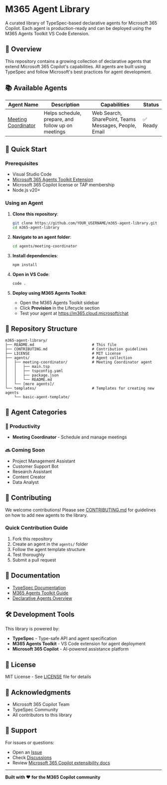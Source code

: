 # M365 Agent Library

A curated library of TypeSpec-based declarative agents for Microsoft 365 Copilot. Each agent is production-ready and can be deployed using the M365 Agents Toolkit VS Code Extension.

## 🎯 Overview

This repository contains a growing collection of declarative agents that extend Microsoft 365 Copilot's capabilities. All agents are built using TypeSpec and follow Microsoft's best practices for agent development.

## 📚 Available Agents

| Agent Name | Description | Capabilities | Status |
|------------|-------------|--------------|--------|
| [Meeting Coordinator](./agents/meeting-coordinator/) | Helps schedule, prepare, and follow up on meetings | Web Search, SharePoint, Teams Messages, People, Email | ✅ Ready |

## 🚀 Quick Start

### Prerequisites

- Visual Studio Code
- [Microsoft 365 Agents Toolkit Extension](https://marketplace.visualstudio.com/items?itemName=TeamsDevApp.ms-teams-vscode-extension)
- Microsoft 365 Copilot license or TAP membership
- Node.js v20+

### Using an Agent

1. **Clone this repository**:
   ```bash
   git clone https://github.com/YOUR_USERNAME/m365-agent-library.git
   cd m365-agent-library
   ```

2. **Navigate to an agent folder**:
   ```bash
   cd agents/meeting-coordinator
   ```

3. **Install dependencies**:
   ```bash
   npm install
   ```

4. **Open in VS Code**:
   ```bash
   code .
   ```

5. **Deploy using M365 Agents Toolkit**:
   - Open the M365 Agents Toolkit sidebar
   - Click **Provision** in the Lifecycle section
   - Test your agent at https://m365.cloud.microsoft/chat

## 📁 Repository Structure

```
m365-agent-library/
├── README.md                          # This file
├── CONTRIBUTING.md                    # Contribution guidelines
├── LICENSE                            # MIT License
├── agents/                            # Agent collection
│   ├── meeting-coordinator/           # Meeting Coordinator agent
│   │   ├── main.tsp
│   │   ├── tspconfig.yaml
│   │   ├── package.json
│   │   └── README.md
│   └── [more agents]/
└── templates/                         # Templates for creating new agents
    └── basic-agent-template/
```

## 🎨 Agent Categories

### 📅 Productivity
- **Meeting Coordinator** - Schedule and manage meetings

### 🔜 Coming Soon
- Project Management Assistant
- Customer Support Bot
- Research Assistant
- Content Creator
- Data Analyst

## 🤝 Contributing

We welcome contributions! Please see [CONTRIBUTING.md](CONTRIBUTING.md) for guidelines on how to add new agents to the library.

### Quick Contribution Guide

1. Fork this repository
2. Create an agent in the `agents/` folder
3. Follow the agent template structure
4. Test thoroughly
5. Submit a pull request

## 📖 Documentation

- [TypeSpec Documentation](https://typespec.io/)
- [M365 Agents Toolkit Guide](https://learn.microsoft.com/en-us/microsoft-365-copilot/extensibility/build-declarative-agents-typespec)
- [Declarative Agents Overview](https://learn.microsoft.com/en-us/microsoft-365-copilot/extensibility/overview-declarative-agent)

## 🛠️ Development Tools

This library is powered by:
- **TypeSpec** - Type-safe API and agent specification
- **M365 Agents Toolkit** - VS Code extension for agent deployment
- **Microsoft 365 Copilot** - AI-powered assistance platform

## 📝 License

MIT License - See [LICENSE](LICENSE) file for details

## 🌟 Acknowledgments

- Microsoft 365 Copilot Team
- TypeSpec Community
- All contributors to this library

## 📧 Support

For issues or questions:
- Open an [Issue](https://github.com/YOUR_USERNAME/m365-agent-library/issues)
- Check [Discussions](https://github.com/YOUR_USERNAME/m365-agent-library/discussions)
- Review [Microsoft 365 Copilot extensibility docs](https://learn.microsoft.com/en-us/microsoft-365-copilot/extensibility/)

---

**Built with ❤️ for the M365 Copilot community**
